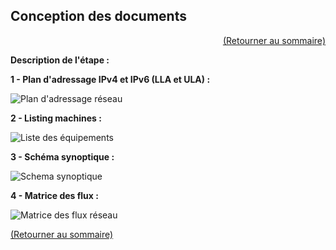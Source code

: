 ## Conception des documents
<p align="right"><a href="README.md">(Retourner au sommaire)</a></p>

**Description de l'étape :**  


**1 - Plan d'adressage IPv4 et IPv6 (LLA et ULA) :**  

![Plan d'adressage réseau](https://github.com/user-attachments/assets/6d928ee0-4dd2-47d3-9439-578a5bad599b)

**2 - Listing machines :**  

![Liste des équipements](https://github.com/user-attachments/assets/a57dc280-a867-4a5d-ab32-0f40c15e22bf)

**3 - Schéma synoptique :**  

![Schema synoptique](https://github.com/user-attachments/assets/7190338d-5fa7-4f53-b4cd-8c2ab2ecb1cc)

**4 - Matrice des flux :**

![Matrice des flux réseau](https://github.com/user-attachments/assets/461a2ef3-5e21-41a3-bf6c-0493a21dbffa)   



<a href="README.md">(Retourner au sommaire)</a>
